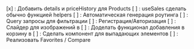 [х] : Добавить details и priceHistory для Products
[ ] : useSales сделать обычно функцией helpers
[ ] : Автоматическая генерация роутинга
[ ] : Query запросы для фильтрации
[ ] : Регистрация/Авторизация
[ ] : Слайдер для изображений в <Product />
[ ] : Доделать функционал добавления в корзину в <Product />
[ ] : Сделать компонент для выпадающих элементов
[ ] : Реализовать Favorites / Compare